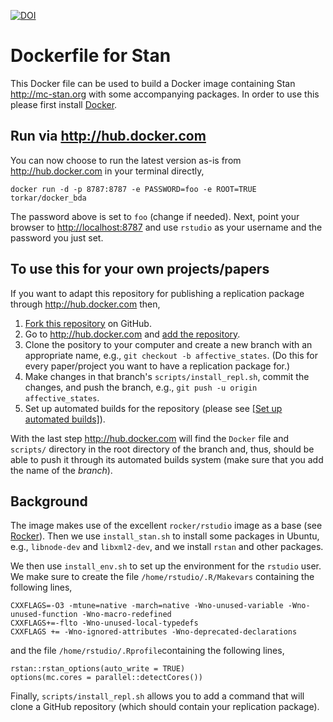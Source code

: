 [![DOI](https://zenodo.org/badge/224837204.svg)](https://zenodo.org/badge/latestdoi/224837204)

# Dockerfile for Stan

This Docker file can be used to build a Docker image containing Stan <http://mc-stan.org> with some accompanying packages. In order to use this please first install [Docker](https://docs.docker.com/get-docker/).

## Run via <http://hub.docker.com>

You can now choose to run the latest version as-is from <http://hub.docker.com> in your terminal directly,

```{bash}
docker run -d -p 8787:8787 -e PASSWORD=foo -e ROOT=TRUE torkar/docker_bda
```

The password above is set to `foo` (change if needed). Next, point your browser to <http://localhost:8787> and use `rstudio` as your username and the password you just set.

## To use this for your own projects/papers

If you want to adapt this repository for publishing a replication package through <http://hub.docker.com> then,

1. [Fork this repository](https://docs.github.com/en/github/getting-started-with-github/fork-a-repo#fork-an-example-repository) on GitHub.
2. Go to <http://hub.docker.com> and [add the repository](https://docs.docker.com/docker-hub/repos/).
3. Clone the pository to your computer and create a new branch with an appropriate name, e.g., `git checkout -b affective_states`. (Do this for every paper/project you want to have a replication package for.)
4. Make changes in that branch's `scripts/install_repl.sh`, commit the changes, and push the branch, e.g., `git push -u origin affective_states`.
6. Set up automated builds for the repository (please see [[Set up automated builds]](https://docs.docker.com/docker-hub/builds/)).

With the last step <http://hub.docker.com> will find the `Docker` file and `scripts/` directory in the root directory of the branch and, thus, should be able to push it through its automated builds system (make sure that you add the name of the *branch*).

## Background

The image makes use of the excellent `rocker/rstudio` image as a base (see [Rocker](https://hub.docker.com/r/rocker/rstudio/)). Then we use `install_stan.sh` to install some packages in Ubuntu, e.g., `libnode-dev` and `libxml2-dev`, and we install `rstan` and other packages.

We then use `install_env.sh` to set up the environment for the `rstudio` user. We make sure to create the file `/home/rstudio/.R/Makevars` containing the following lines,

```{bash}
CXXFLAGS=-O3 -mtune=native -march=native -Wno-unused-variable -Wno-unused-function -Wno-macro-redefined
CXXFLAGS+=-flto -Wno-unused-local-typedefs
CXXFLAGS += -Wno-ignored-attributes -Wno-deprecated-declarations
```

and the file `/home/rstudio/.Rprofile`containing the following lines,

```{bash}
rstan::rstan_options(auto_write = TRUE)
options(mc.cores = parallel::detectCores())
```

Finally, `scripts/install_repl.sh` allows you to add a command that will clone a GitHub repository (which should contain your replication package).
